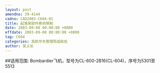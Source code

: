 ```yaml
---
layout: post
amendno: 39-4144
cadno: CAD2003-C604-01
title: 起落架部件寿命限制
date: 2003-09-08 00:00:00 +0800
effdate: 2003-09-08 00:00:00 +0800
tag: C604
categories: 民航华东管理局适航处
author: 吴义长
---
```


##适用范围:
Bombardier飞机，型号为CL-600-2B16(CL-604)，序号为5301至5513

